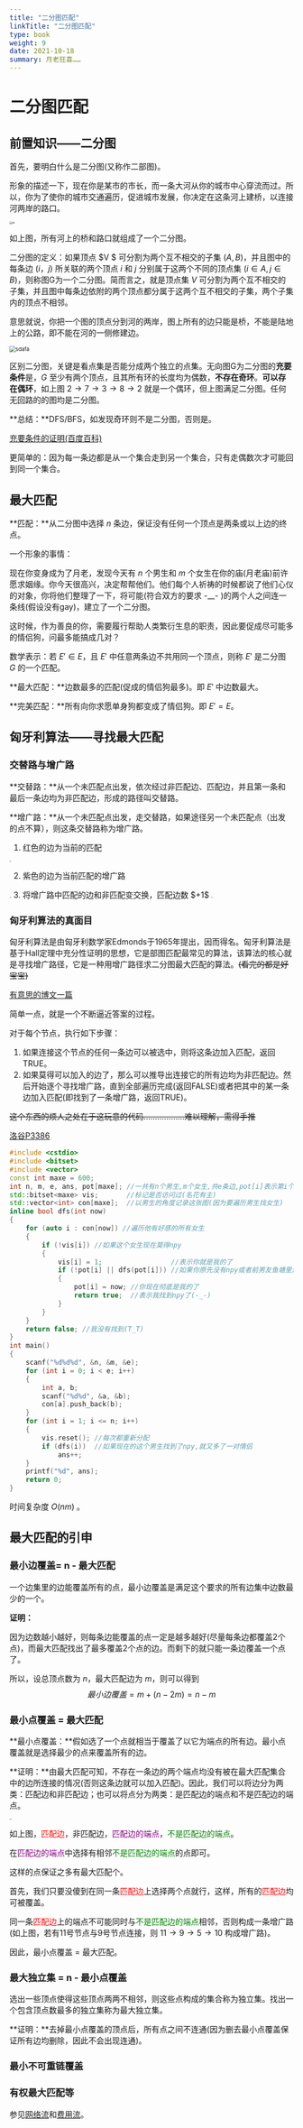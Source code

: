 ```yaml
---
title: "二分图匹配"
linkTitle: "二分图匹配"
type: book
weight: 9
date: 2021-10-18
summary: 月老狂喜……
---
```


# 二分图匹配

## 前置知识——二分图

首先，要明白什么是二分图(又称作二部图)。

形象的描述一下，现在你是某市的市长，而一条大河从你的城市中心穿流而过。所以，你为了使你的城市交通遍历，促进城市发展，你决定在这条河上建桥，以连接河两岸的路口。

<img src="%E8%8D%89%E7%BA%B8-10.jpg" alt="pi" style="zoom: 33%;" />

如上图，所有河上的桥和路口就组成了一个二分图。

二分图的定义：如果顶点 $V $ 可分割为两个互不相交的子集 $(A,B)$，并且图中的每条边 $(i，j)$ 所关联的两个顶点 $i$ 和 $j$ 分别属于这两个不同的顶点集 $(i \in A,j \in B)$，则称图G为一个二分图。简而言之，就是顶点集 $V$ 可分割为两个互不相交的子集，并且图中每条边依附的两个顶点都分属于这两个互不相交的子集，两个子集内的顶点不相邻。

意思就说，你把一个图的顶点分到河的两岸，图上所有的边只能是桥，不能是陆地上的公路，即不能在河的一侧修建边。

<img src="graph.png" alt="sdafa" style="zoom:67%;" />

区别二分图，关键是看点集是否能分成两个独立的点集。无向图G为二分图的**充要条件**是，$G$ 至少有两个顶点，且其所有环的长度均为偶数，**不存在奇环**。**可以存在偶环**，如上图 $2\rightarrow7\rightarrow3\rightarrow8\rightarrow2$ 就是一个偶环，但上图满足二分图。任何无回路的的图均是二分图。

**总结：**DFS/BFS，如发现奇环则不是二分图，否则是。

[充要条件的证明(百度百科)](https://baike.baidu.com/item/%E4%BA%8C%E5%88%86%E5%9B%BE)

更简单的：因为每一条边都是从一个集合走到另一个集合，只有走偶数次才可能回到同一个集合。

## 最大匹配

**匹配：**从二分图中选择 $n$ 条边，保证没有任何一个顶点是两条或以上边的终点。

一个形象的事情：

现在你变身成为了月老，发现今天有 $n$ 个男生和 $m$ 个女生在你的庙(月老庙)前许愿求姻缘。你今天很高兴，决定帮帮他们。他们每个人祈祷的时候都说了他们心仪的对象，你将他们整理了一下，将可能(符合双方的要求 -__- )的两个人之间连一条线(假设没有gay)，建立了一个二分图。

这时候，作为善良的你，需要履行帮助人类繁衍生息的职责，因此要促成尽可能多的情侣狗，问最多能搞成几对？

数学表示：若 $E'\in E$，且 $E'$ 中任意两条边不共用同一个顶点，则称 $E'$ 是二分图 $G$ 的一个匹配。

**最大匹配：**边数最多的匹配(促成的情侣狗最多)。即 $E'$ 中边数最大。

**完美匹配：**所有向你求愿单身狗都变成了情侣狗。即 $E'=E$。

## 匈牙利算法——寻找最大匹配

### 交替路与增广路

**交替路：**从一个未匹配点出发，依次经过非匹配边、匹配边，并且第一条和最后一条边均为非匹配边，形成的路径叫交替路。

**增广路：**从一个未匹配点出发，走交替路，如果途径另一个未匹配点（出发的点不算），则这条交替路称为增广路。

1. 红色的边为当前的匹配
<img src="%E5%A2%9E%E5%B9%BF%E8%B7%AF1.png" alt="1" style="zoom:13%;" />

2. 紫色的边为当前匹配的增广路
<img src="%E5%A2%9E%E5%B9%BF%E8%B7%AF2.png" alt="2" style="zoom:13%;" />
3. 将增广路中匹配的边和非匹配变交换，匹配边数 $+1$ 
<img src="%E5%A2%9E%E5%B9%BF%E8%B7%AF3.png" alt="3" style="zoom:13%;" />

### 匈牙利算法的真面目

匈牙利算法是由匈牙利数学家Edmonds于1965年提出，因而得名。匈牙利算法是基于Hall定理中充分性证明的思想，它是部图匹配最常见的算法，该算法的核心就是寻找增广路径，它是一种用增广路径求二分图最大匹配的算法。~~(看完的都是好宝宝)~~

[有意思的博文一篇](https://blog.csdn.net/qq_41730082/article/details/81162561?ops_request_misc=%257B%2522request%255Fid%2522%253A%2522162919822716780274126376%2522%252C%2522scm%2522%253A%252220140713.130102334..%2522%257D&request_id=162919822716780274126376&biz_id=0&utm_medium=distribute.pc_search_result.none-task-blog-2~all~top_positive~default-1-81162561.pc_search_result_control_group&utm_term=%E4%BA%8C%E5%88%86%E5%9B%BE%E5%8C%B9%E9%85%8D&spm=1018.2226.3001.4187)

简单一点，就是一个不断逼近答案的过程。

对于每个节点，执行如下步骤：

1. 如果连接这个节点的任何一条边可以被选中，则将这条边加入匹配，返回TRUE。
2. 如果莫得可以加入的边了，那么可以推导出连接它的所有边均为非匹配边。然后开始逐个寻找增广路，直到全部遍历完成(返回FALSE)或者把其中的某一条边加入匹配(即找到了一条增广路，返回TRUE)。

~~这个东西的烦人之处在于这玩意的代码………………难以理解，需得手推~~

[洛谷P3386](https://www.luogu.com.cn/problem/P3386)

```c++
#include <cstdio>
#include <bitset>
#include <vector>
const int maxe = 600;
int n, m, e, ans, pot[maxe]; //一共有n个男生,m个女生,共e条边,pot[i]表示第i个女生属于的男生编号
std::bitset<maxe> vis;       //标记是否访问过(名花有主)
std::vector<int> con[maxe];  //以男生的角度记录这张图(因为要遍历男生找女生)
inline bool dfs(int now)
{
    for (auto i : con[now]) //遍历他有好感的所有女生
    {
        if (!vis[i]) //如果这个女生现在莫得npy
        {
            vis[i] = 1;                 //表示你就是我的了
            if (!pot[i] || dfs(pot[i])) //如果你原先没有npy或者前男友鱼塘里还有
            {
                pot[i] = now; //你现在彻底是我的了
                return true;  //表示我找到npy了(-_-)
            }
        }
    }
    return false; //我没有找到(T_T)
}
int main()
{
    scanf("%d%d%d", &n, &m, &e);
    for (int i = 0; i < e; i++)
    {
        int a, b;
        scanf("%d%d", &a, &b);
        con[a].push_back(b);
    }
    for (int i = 1; i <= n; i++)
    {
        vis.reset(); //每次都重新分配
        if (dfs(i))  //如果现在的这个男生找到了npy,就又多了一对情侣
            ans++;
    }
    printf("%d", ans);
    return 0;
}
```

时间复杂度 $O(nm)$ 。

## 最大匹配的引申

### 最小边覆盖= n - 最大匹配

一个边集里的边能覆盖所有的点，最小边覆盖是满足这个要求的所有边集中边数最少的一个。

**证明：**

因为边数越小越好，则每条边能覆盖的点一定是越多越好(尽量每条边都覆盖2个点)，而最大匹配找出了最多覆盖2个点的边。而剩下的就只能一条边覆盖一个点了。

所以，设总顶点数为 $n$，最大匹配边为 $m$，则可以得到
$$
最小边覆盖=m+(n-2m)=n-m
$$

### 最小点覆盖 = 最大匹配

**最小点覆盖：**假如选了一个点就相当于覆盖了以它为端点的所有边。最小点覆盖就是选择最少的点来覆盖所有的边。

**证明：**由最大匹配可知，不存在一条边的两个端点均没有被在最大匹配集合中的边所连接的情况(否则这条边就可以加入匹配)。因此，我们可以将边分为两类：匹配边和非匹配边；也可以将点分为两类：是匹配边的端点和不是匹配边的端点。

<img src="%E6%9C%80%E5%B0%8F%E7%82%B9%E8%A6%86%E7%9B%96.png" alt="df" style="zoom:13%;" />

如上图，<font color="red">匹配边</font>，非匹配边，<font color="purple">匹配边的端点</font>，<font color="green">不是匹配边的端点</font>。

在<font color="purple">匹配边的端点</font>中选择有相邻<font color="green">不是匹配边的端点</font>的点即可。

这样的点保证之多有最大匹配个。

首先，我们只要没傻到在同一条<font color="red">匹配边</font>上选择两个点就行，这样，所有的<font color="red">匹配边</font>均可被覆盖。

同一条<font color="red">匹配边</font>上的端点不可能同时与<font color="green">不是匹配边的端点</font>相邻，否则构成一条增广路(如上图，若有11号节点与9号节点连接，则 $11\rightarrow9\rightarrow5\rightarrow10$ 构成增广路)。

因此，最小点覆盖 = 最大匹配。

### 最大独立集 = n - 最小点覆盖

选出一些顶点使得这些顶点两两不相邻，则这些点构成的集合称为独立集。找出一个包含顶点数最多的独立集称为最大独立集。

**证明：**去掉最小点覆盖的顶点后，所有点之间不连通(因为删去最小点覆盖保证所有边均删除，因此不会出现连通)。

### 最小不可重链覆盖



### 有权最大匹配等

参见[网络流]()和[费用流]()。

